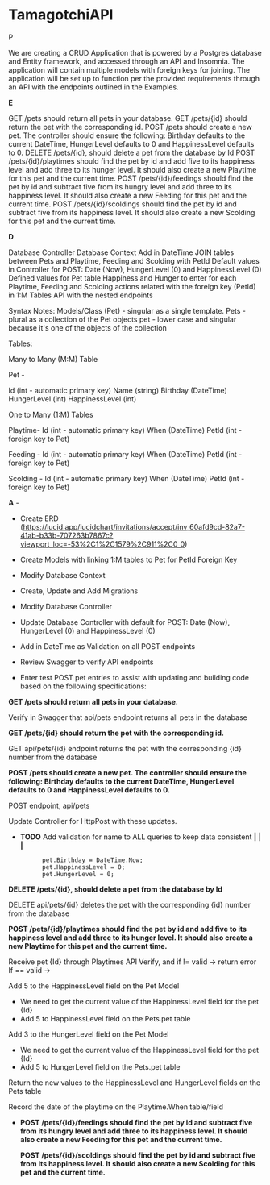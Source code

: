 # TamagotchiAPI

P

We are creating a CRUD Application that is powered by a Postgres database and Entity framework, and accessed through an API and Insomnia. The application will contain multiple models with foreign keys for joining. The application will be set up to function per the provided requirements through an API with the endpoints outlined in the Examples.

**E**

GET /pets should return all pets in your database.
GET /pets/{id} should return the pet with the corresponding id.
POST /pets should create a new pet. The controller should ensure the following: Birthday defaults to the current DateTime, HungerLevel defaults to 0 and HappinessLevel defaults to 0.
DELETE /pets/{id}, should delete a pet from the database by Id
POST /pets/{id}/playtimes should find the pet by id and add five to its happiness level and add three to its hunger level. It should also create a new Playtime for this pet and the current time.
POST /pets/{id}/feedings should find the pet by id and subtract five from its hungry level and add three to its happiness level. It should also create a new Feeding for this pet and the current time.
POST /pets/{id}/scoldings should find the pet by id and subtract five from its happiness level. It should also create a new Scolding for this pet and the current time.

**D**

Database Controller
Database Context
Add in DateTime
JOIN tables between Pets and Playtime, Feeding and Scolding with PetId
Default values in Controller for POST: Date (Now), HungerLevel (0) and HappinessLevel (0)
Defined values for Pet table Happiness and Hunger to enter for each Playtime, Feeding and Scolding actions related with the foreign key (PetId) in 1:M Tables
API with the nested endpoints

Syntax Notes:
Models/Class (Pet) - singular as a single template.
Pets - plural as a collection of the Pet objects
pet - lower case and singular because it's one of the objects of the collection

Tables:

Many to Many (M:M) Table

Pet -

Id (int - automatic primary key)
Name (string)
Birthday (DateTime)
HungerLevel (int)
HappinessLevel (int)

One to Many (1:M) Tables

Playtime-
Id (int - automatic primary key)
When (DateTime)
PetId (int - foreign key to Pet)

Feeding -
Id (int - automatic primary key)
When (DateTime)
PetId (int - foreign key to Pet)

Scolding -
Id (int - automatic primary key)
When (DateTime)
PetId (int - foreign key to Pet)

**A** -

- Create ERD (https://lucid.app/lucidchart/invitations/accept/inv_60afd9cd-82a7-41ab-b33b-707263b7867c?viewport_loc=-53%2C1%2C1579%2C911%2C0_0)
- Create Models with linking 1:M tables to Pet for PetId Foreign Key
- Modify Database Context
- Create, Update and Add Migrations
- Modify Database Controller
- Update Database Controller with default for POST: Date (Now), HungerLevel (0) and HappinessLevel (0)
- Add in DateTime as Validation on all POST endpoints

- Review Swagger to verify API endpoints
- Enter test POST pet entries to assist with updating and building code based on the following specifications:

**GET /pets should return all pets in your database.**

Verify in Swagger that api/pets endpoint returns all pets in the database

**GET /pets/{id} should return the pet with the corresponding id.**

GET api/pets/{id} endpoint returns the pet with the corresponding {id} number from the database

**POST /pets should create a new pet. The controller should ensure the following: Birthday defaults to the current DateTime, HungerLevel defaults to 0 and HappinessLevel defaults to 0.**

POST endpoint, api/pets

Update Controller for HttpPost with these updates.

- **TODO** Add validation for name to ALL queries to keep data consistent **|** **|** **|**

            pet.Birthday = DateTime.Now;
            pet.HappinessLevel = 0;
            pet.HungerLevel = 0;

**DELETE /pets/{id}, should delete a pet from the database by Id**

DELETE api/pets/{id} deletes the pet with the corresponding {id} number from the database

**POST /pets/{id}/playtimes should find the pet by id and add five to its happiness level and add three to its hunger level. It should also create a new Playtime for this pet and the current time.**

Receive pet {Id} through Playtimes API
Verify, and if != valid -> return error
If == valid ->

Add 5 to the HappinessLevel field on the Pet Model

- We need to get the current value of the HappinessLevel field for the pet {Id}
- Add 5 to HappinessLevel field on the Pets.pet table

Add 3 to the HungerLevel field on the Pet Model

- We need to get the current value of the HappinessLevel field for the pet {Id}
- Add 5 to HungerLevel field on the Pets.pet table

Return the new values to the HappinessLevel and HungerLevel fields on the Pets table

Record the date of the playtime on the Playtime.When table/field

- **POST /pets/{id}/feedings should find the pet by id and subtract five from its hungry level and add three to its happiness level. It should also create a new Feeding for this pet and the current time.**

  **POST /pets/{id}/scoldings should find the pet by id and subtract five from its happiness level. It should also create a new Scolding for this pet and the current time.**
